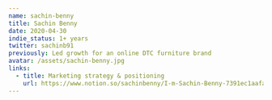 ```yaml
---
name: sachin-benny
title: Sachin Benny
date: 2020-04-30
indie_status: 1+ years
twitter: sachinb91
previously: Led growth for an online DTC furniture brand
avatar: /assets/sachin-benny.jpg
links:
  - title: Marketing strategy & positioning
    url: https://www.notion.so/sachinbenny/I-m-Sachin-Benny-7391ec1aafa94af28599a2b089c4bf35    
---
```


